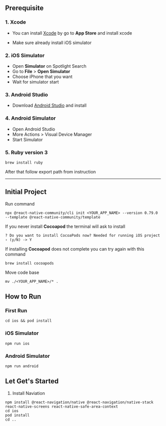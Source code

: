 ## Prerequisite
### 1. Xcode
- You can install [Xcode](https://apps.apple.com/us/app/xcode/id497799835?mt=12) by go to **App Store** and install xcode 

- Make sure already install iOS simulator

### 2. iOS Simulator <br>
- Open **Simulator** on Spotlight Search
- Go to **File** > **Open Simulator**
- Choose iPhone that you want
- Wait for simulator start

### 3. Android Studio
- Download [Android Studio](https://developer.android.com/studio) and install

### 4. Android Simulator
- Open Android Studio
- More Actions > Visual Device Manager
- Start Simulator

### 5. Ruby version 3
```
brew install ruby
```
After that follow export path from instruction

---

## Initial Project
Run command
```
npx @react-native-community/cli init <YOUR_APP_NAME> --version 0.79.0 --template @react-native-community/template
```
If you never install **Cocoapod** the terminal will ask to install 
```
? Do you want to install CocoaPods now? Needed for running iOS project › (y/N) -> Y
```
If installing **Cocoapod** does not complete you can try again with this command
```
brew install cocoapods
```
Move code base
```
mv ./<YOUR_APP_NAME>/* .
```

## How to Run
### First Run
```
cd ios && pod install
``` 
### iOS Simulator
``` 
npm run ios
```

### Android Simulator
```
npm run android
```

## Let Get's Started
1. Install Naviation
```
npm install @react-navigation/native @react-navigation/native-stack react-native-screens react-native-safe-area-context
cd ios
pod install
cd ..
```